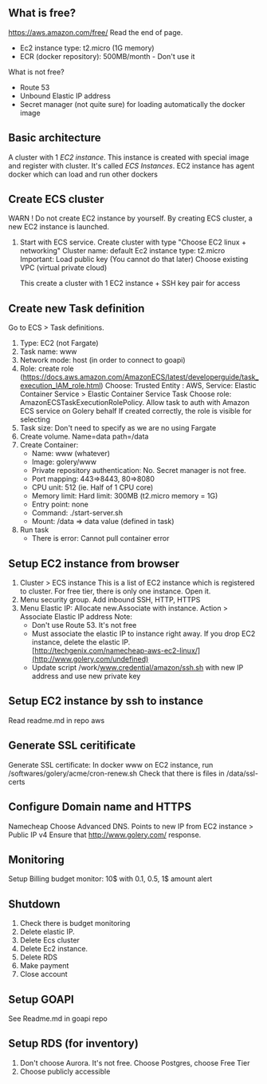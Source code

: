 What is free?
-------------
https://aws.amazon.com/free/
Read the end of page.
- Ec2 instance type: t2.micro (1G memory)
- ECR (docker repository): 500MB/month - Don't use it

What is not free?
- Route 53
- Unbound Elastic IP address
- Secret manager (not quite sure) for loading automatically the docker image

Basic architecture 
------------------
A cluster with 1 *EC2 instance*. 
This instance is created with special image and register with cluster. It's called *ECS Instances*.
EC2 instance has agent docker which can load and run other dockers
   

Create ECS cluster
-----------------
WARN ! Do not create EC2 instance by yourself. By creating ECS cluster, a new EC2 instance is launched.

1. Start with ECS service. 
   Create cluster with type "Choose EC2 linux + networking"
   Cluster name: default
   Ec2 instance type: t2.micro
   Important: Load public key (You cannot do that later)
   Choose existing VPC (virtual private cloud)
   
   This create a cluster with 1 EC2 instance + SSH key pair for access 
  
Create new Task definition 
--------------------------
Go to ECS > Task definitions.
1. Type: EC2 (not Fargate)
2. Task name: www
3. Network mode: host (in order to connect to goapi)
4. Role: create role (https://docs.aws.amazon.com/AmazonECS/latest/developerguide/task_execution_IAM_role.html)
   Choose: Trusted Entity : AWS, Service: Elastic Container Service > Elastic Container Service Task
   Choose role: AmazonECSTaskExecutionRolePolicy. Allow task to auth with Amazon ECS service on Golery behalf
   If created correctly, the role is visible for selecting
5. Task size: Don't need to specify as we are no using Fargate
6. Create volume. Name=data path=/data
5. Create Container: 
   - Name: www (whatever)
   - Image: golery/www
   - Private repository authentication: No. Secret manager is not free.
   - Port mapping: 443=>8443, 80=>8080
   - CPU unit: 512 (ie. Half of 1 CPU core)
   - Memory limit: Hard limit: 300MB  (t2.micro memory = 1G)
   - Entry point: none
   - Command: ./start-server.sh
   - Mount: /data => data value (defined in task)
6. Run task
   - There is error: Cannot pull container error    
  
Setup EC2 instance from browser
-------------------------------
1. Cluster > ECS instance
   This is a list of EC2 instance which is registered to cluster.
   For free tier, there is only one instance. Open it.
2. Menu security group. 
   Add inbound SSH, HTTP, HTTPS
3. Menu Elastic IP:
   Allocate new.Associate with instance.
   Action > Associate Elastic IP address
   Note:
   - Don't use Route 53. It's not free
   - Must associate the elastic IP to instance right away. If you drop EC2 instance, delete the elastic IP.  
   [http://techgenix.com/namecheap-aws-ec2-linux/](http://www.golery.com/undefined)
   - Update script /work/www.credential/amazon/ssh.sh with new IP address and use new private key
   

Setup EC2 instance by ssh to instance
--------------------------------------
Read readme.md in repo aws


Generate SSL ceritificate
-------------------------
Generate SSL certificate: 
In docker www on EC2 instance, run /softwares/golery/acme/cron-renew.sh
Check that there is files in /data/ssl-certs

Configure Domain name and HTTPS
-------------------------------
Namecheap
Choose Advanced DNS.
Points to new IP from EC2 instance > Public IP v4
Ensure that http://www.golery.com/ response.


Monitoring
----------
Setup Billing budget monitor: 10$ with 0.1, 0.5, 1$ amount alert

Shutdown 
--------
1. Check there is budget monitoring
2. Delete elastic IP.  
3. Delete Ecs cluster
4. Delete Ec2 instance.
5. Delete RDS
3. Make payment
4. Close account

Setup GOAPI
-----------
See Readme.md in goapi repo

   
Setup RDS (for inventory)
-------------------------
1. Don't choose Aurora. It's not free.
   Choose Postgres, choose Free Tier
2. Choose publicly accessible